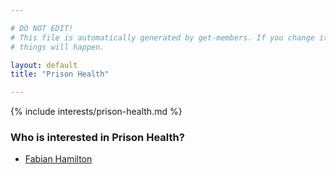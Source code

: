 ```yaml
---

# DO NOT EDIT!
# This file is automatically generated by get-members. If you change it, bad
# things will happen.

layout: default
title: "Prison Health"

---
```


{% include interests/prison-health.md %}

### Who is interested in Prison Health?


* [Fabian Hamilton](members/fabian-hamilton.html)
